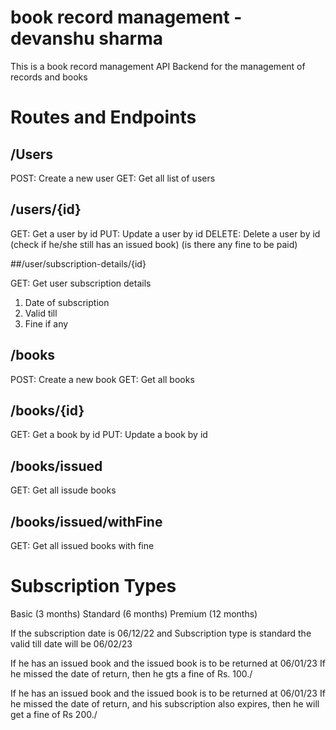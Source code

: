 #  book record management - devanshu sharma

This is a book record management API Backend for the management of records and books

# Routes and Endpoints 

## /Users

POST: Create a new user
GET: Get all list of users

## /users/{id}

GET: Get a user by id
PUT: Update a user by id
DELETE: Delete a user by id (check if he/she still has an issued book) (is there any fine to be paid)

##/user/subscription-details/{id}

GET: Get user subscription details
1. Date of subscription
2. Valid till
3. Fine if any

## /books

POST: Create a new book
GET: Get all books

## /books/{id}

GET: Get a book by id
PUT: Update a book by id

## /books/issued

GET: Get all issude books

## /books/issued/withFine

GET: Get all issued books with fine 

# Subscription Types
Basic (3 months)
Standard (6 months)
Premium (12 months)

If the subscription date is 06/12/22
and Subscription type is standard
the valid till date will be 06/02/23

If he has an issued book and the issued book is to be returned at 06/01/23 If he missed the date of return, then he gts a fine of Rs. 100./

If he has an issued book and the issued book is to be returned at 06/01/23 If he missed the date of return, and his subscription also expires, then he will get a fine of Rs 200./